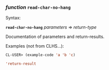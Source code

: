 ### <em>function</em> <strong>`read-char-no-hang`</strong>

Syntax:

<strong>`read-char-no-hang`</strong> <em>parameters</em> => <em>return-type</em>

Documentation of parameters and return-results.

Examples (not from CLHS...):

```lisp
CL-USER> (example-code 'a 'b 'c)

'return-result
```
